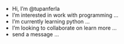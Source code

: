 -  Hi, I’m @tupanferla
-  I’m interested in work with programming ...
-  I’m currently learning python ...
-  I’m looking to collaborate on learn more ...
-  send a message ...

<!---
tupanferla/tupanferla is a ✨ special ✨ repository because its `README.md` (this file) appears on your GitHub profile.
You can click the Preview link to take a look at your changes.
--->
